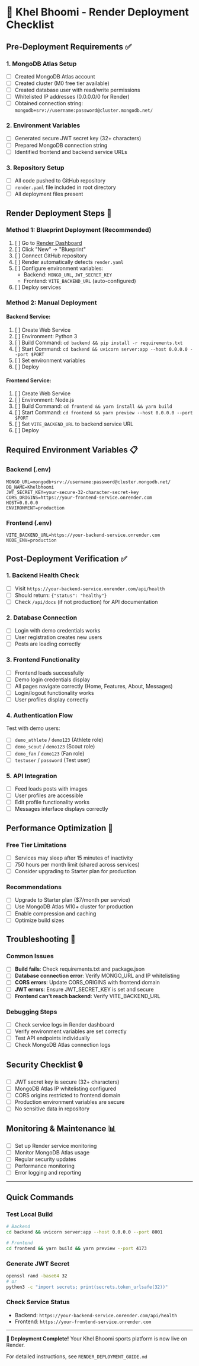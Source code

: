 # 🚀 Khel Bhoomi - Render Deployment Checklist

## Pre-Deployment Requirements ✅

### 1. MongoDB Atlas Setup
- [ ] Created MongoDB Atlas account
- [ ] Created cluster (M0 free tier available)
- [ ] Created database user with read/write permissions
- [ ] Whitelisted IP addresses (0.0.0.0/0 for Render)
- [ ] Obtained connection string: `mongodb+srv://username:password@cluster.mongodb.net/`

### 2. Environment Variables
- [ ] Generated secure JWT secret key (32+ characters)
- [ ] Prepared MongoDB connection string
- [ ] Identified frontend and backend service URLs

### 3. Repository Setup
- [ ] All code pushed to GitHub repository
- [ ] `render.yaml` file included in root directory
- [ ] All deployment files present

## Render Deployment Steps 🎯

### Method 1: Blueprint Deployment (Recommended)
1. [ ] Go to [Render Dashboard](https://dashboard.render.com)
2. [ ] Click "New" → "Blueprint"
3. [ ] Connect GitHub repository
4. [ ] Render automatically detects `render.yaml`
5. [ ] Configure environment variables:
   - Backend: `MONGO_URL`, `JWT_SECRET_KEY`
   - Frontend: `VITE_BACKEND_URL` (auto-configured)
6. [ ] Deploy services

### Method 2: Manual Deployment
#### Backend Service:
1. [ ] Create Web Service
2. [ ] Environment: Python 3
3. [ ] Build Command: `cd backend && pip install -r requirements.txt`
4. [ ] Start Command: `cd backend && uvicorn server:app --host 0.0.0.0 --port $PORT`
5. [ ] Set environment variables
6. [ ] Deploy

#### Frontend Service:
1. [ ] Create Web Service
2. [ ] Environment: Node.js
3. [ ] Build Command: `cd frontend && yarn install && yarn build`
4. [ ] Start Command: `cd frontend && yarn preview --host 0.0.0.0 --port $PORT`
5. [ ] Set `VITE_BACKEND_URL` to backend service URL
6. [ ] Deploy

## Required Environment Variables 📋

### Backend (.env)
```env
MONGO_URL=mongodb+srv://username:password@cluster.mongodb.net/
DB_NAME=Khelbhoomi
JWT_SECRET_KEY=your-secure-32-character-secret-key
CORS_ORIGINS=https://your-frontend-service.onrender.com
HOST=0.0.0.0
ENVIRONMENT=production
```

### Frontend (.env)
```env
VITE_BACKEND_URL=https://your-backend-service.onrender.com
NODE_ENV=production
```

## Post-Deployment Verification ✅

### 1. Backend Health Check
- [ ] Visit `https://your-backend-service.onrender.com/api/health`
- [ ] Should return: `{"status": "healthy"}`
- [ ] Check `/api/docs` (if not production) for API documentation

### 2. Database Connection
- [ ] Login with demo credentials works
- [ ] User registration creates new users
- [ ] Posts are loading correctly

### 3. Frontend Functionality
- [ ] Frontend loads successfully
- [ ] Demo login credentials display
- [ ] All pages navigate correctly (Home, Features, About, Messages)
- [ ] Login/logout functionality works
- [ ] User profiles display correctly

### 4. Authentication Flow
Test with demo users:
- [ ] `demo_athlete` / `demo123` (Athlete role)
- [ ] `demo_scout` / `demo123` (Scout role)
- [ ] `demo_fan` / `demo123` (Fan role)
- [ ] `testuser` / `password` (Test user)

### 5. API Integration
- [ ] Feed loads posts with images
- [ ] User profiles are accessible
- [ ] Edit profile functionality works
- [ ] Messages interface displays correctly

## Performance Optimization 🚀

### Free Tier Limitations
- [ ] Services may sleep after 15 minutes of inactivity
- [ ] 750 hours per month limit (shared across services)
- [ ] Consider upgrading to Starter plan for production

### Recommendations
- [ ] Upgrade to Starter plan ($7/month per service)
- [ ] Use MongoDB Atlas M10+ cluster for production
- [ ] Enable compression and caching
- [ ] Optimize build sizes

## Troubleshooting 🔧

### Common Issues
- [ ] **Build fails**: Check requirements.txt and package.json
- [ ] **Database connection error**: Verify MONGO_URL and IP whitelisting
- [ ] **CORS errors**: Update CORS_ORIGINS with frontend domain
- [ ] **JWT errors**: Ensure JWT_SECRET_KEY is set and secure
- [ ] **Frontend can't reach backend**: Verify VITE_BACKEND_URL

### Debugging Steps
- [ ] Check service logs in Render dashboard
- [ ] Verify environment variables are set correctly
- [ ] Test API endpoints individually
- [ ] Check MongoDB Atlas connection logs

## Security Checklist 🔒

- [ ] JWT secret key is secure (32+ characters)
- [ ] MongoDB Atlas IP whitelisting configured
- [ ] CORS origins restricted to frontend domain
- [ ] Production environment variables are secure
- [ ] No sensitive data in repository

## Monitoring & Maintenance 📊

- [ ] Set up Render service monitoring
- [ ] Monitor MongoDB Atlas usage
- [ ] Regular security updates
- [ ] Performance monitoring
- [ ] Error logging and reporting

---

## Quick Commands

### Test Local Build
```bash
# Backend
cd backend && uvicorn server:app --host 0.0.0.0 --port 8001

# Frontend  
cd frontend && yarn build && yarn preview --port 4173
```

### Generate JWT Secret
```bash
openssl rand -base64 32
# or
python3 -c "import secrets; print(secrets.token_urlsafe(32))"
```

### Check Service Status
- Backend: `https://your-backend-service.onrender.com/api/health`
- Frontend: `https://your-frontend-service.onrender.com`

---

**🎉 Deployment Complete!** Your Khel Bhoomi sports platform is now live on Render.

For detailed instructions, see `RENDER_DEPLOYMENT_GUIDE.md`